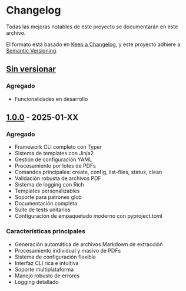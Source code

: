 # Changelog

Todas las mejoras notables de este proyecto se documentarán en este archivo.

El formato está basado en [Keep a Changelog](https://keepachangelog.com/es-ES/1.0.0/),
y este proyecto adhiere a [Semantic Versioning](https://semver.org/spec/v2.0.0.html).

## [Sin versionar]

### Agregado
- Funcionalidades en desarrollo

## [1.0.0] - 2025-01-XX

### Agregado
- Framework CLI completo con Typer
- Sistema de templates con Jinja2
- Gestión de configuración YAML
- Procesamiento por lotes de PDFs
- Comandos principales: create, config, list-files, status, clean
- Validación robusta de archivos PDF
- Sistema de logging con Rich
- Templates personalizables
- Soporte para patrones glob
- Documentación completa
- Suite de tests unitarios
- Configuración de empaquetado moderno con pyproject.toml

### Características principales
- Generación automática de archivos Markdown de extracción
- Procesamiento individual y masivo de PDFs
- Sistema de configuración flexible
- Interfaz CLI rica e intuitiva
- Soporte multiplataforma
- Manejo robusto de errores
- Logging detallado

[Sin versionar]: https://github.com/username/adn-cli/compare/v1.0.0...HEAD
[1.0.0]: https://github.com/username/adn-cli/releases/tag/v1.0.0